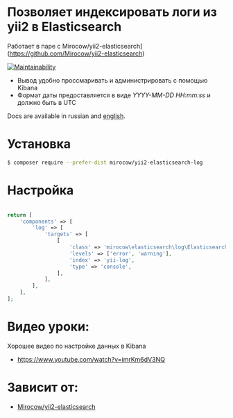 # Позволяет индексировать логи из yii2 в Elasticsearch
Работает в паре с Mirocow/yii2-elasticsearch](https://github.com/Mirocow/yii2-elasticsearch)

[![Maintainability](https://api.codeclimate.com/v1/badges/fdb8ceb634a97a184f90/maintainability)](https://codeclimate.com/github/Mirocow/yii2-elasticsearch-log/maintainability)

* Вывод удобно проссмаривать и администрировать с помощью Kibana
* Формат даты предоставляется в виде *YYYY-MM-DD HH:mm:ss* и должно быть в UTC

Docs are available in russian and [english](README.md).

# Установка

```bash
$ composer require --prefer-dist mirocow/yii2-elasticsearch-log
```

# Настройка

```php

return [
    'components' => [
        'log' => [
            'targets' => [
                [
                    'class' => 'mirocow\elasticsearch\log\ElasticsearchTarget',
                    'levels' => ['error', 'warning'],
                    'index' => 'yii-log',
                    'type' => 'console',
                ],
            ],
        ],
    ],
];
```


# Видео уроки:

Хорошее видео по настройке данных в Kibana
* https://www.youtube.com/watch?v=imrKm6dV3NQ

# Зависит от:

* [Mirocow/yii2-elasticsearch](https://github.com/Mirocow/yii2-elasticsearch)
